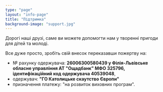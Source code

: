 ```yaml
---
type: "page"
layout: "info-page"
title: "Підтримка"
background-image: "support.jpg"
---
```


Дорогі наші друзі, саме ви можете допомогти нам у творенні пригоди для дітей та молоді.

Все дуже просто, зробіть свій внесок переказавши пожертву на:

  - № рахунку одержувача: **26006300580439 у Філія-Львівське обласне управління АТ "Ощадбанк"  МФО 325796, ідентифікаційний код одержувача 40539048**,
  - одержувач:  **"ГО Католицьке скаутство Європи"**
  - призначення платежу: "на розвиток виховних програм".
